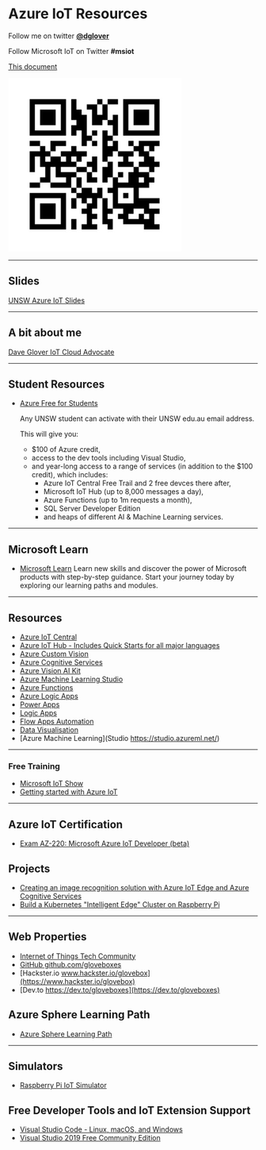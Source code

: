 # Azure IoT Resources

Follow me on twitter **[@dglover](https://twitter.com/dglover)**

Follow Microsoft IoT on Twitter **#msiot**

[This document](https://gloveboxes.github.io/UNSW-IoT-Resources)

![](qr-code.jpg)

---

## Slides

[UNSW Azure IoT Slides](https://1drv.ms/p/s!AoksQQquzfG6hbdMfSL-dNK2UcPdNQ?e=hOhoSU)

---

## A bit about me

[Dave Glover IoT Cloud Advocate](https://developer.microsoft.com/en-us/advocates/dave-glover?WT.mc_id=github-blog-dglover)

---

## Student Resources

* [Azure Free for Students](https://azure.microsoft.com/en-us/free/students?WT.mc_id=github-blog-dglover)

    Any UNSW student can activate with their UNSW edu.au email address.
    
    This will give you:
    * $100 of Azure credit,
    * access to the dev tools including Visual Studio,
    * and year-long access to a range of services (in addition to the $100 credit), which includes:
        * Azure IoT Central Free Trail and 2 free devces there after,
        * Microsoft IoT Hub (up to 8,000 messages a day), 
        * Azure Functions (up to 1m requests a month), 
        * SQL Server Developer Edition 
        * and heaps of different AI & Machine Learning services.

---

## Microsoft Learn

* [Microsoft Learn](https://docs.microsoft.com/en-us/learn/browse/?roles=developer&WT.mc_id=github-blog-dglover)
    Learn new skills and discover the power of Microsoft products with step-by-step guidance. Start your journey today by exploring our learning paths and modules.

---

## Resources

* [Azure IoT Central](https://azure.microsoft.com/en-au/services/iot-central/?WT.mc_id=github-blog-dglover)
* [Azure IoT Hub - Includes Quick Starts for all major languages](https://azure.microsoft.com/en-au/services/iot-hub/?WT.mc_id=github-blog-dglover)
* [Azure Custom Vision](https://azure.microsoft.com/en-us/services/cognitive-services/custom-vision-service/?WT.mc_id=github-blog-dglover)
* [Azure Cognitive Services](https://azure.microsoft.com/en-au/services/cognitive-services/?WT.mc_id=github-blog-dglover)
* [Azure Vision AI Kit](https://azure.github.io/Vision-AI-DevKit-Pages/)
* [Azure Machine Learning Studio](https://docs.microsoft.com/en-us/azure/iot-hub/iot-hub-weather-forecast-machine-learning?WT.mc_id=github-blog-dglover)
* [Azure Functions](https://docs.microsoft.com/en-us/azure/azure-functions/?WT.mc_id=github-blog-dglover)
* [Azure Logic Apps](https://docs.microsoft.com/en-us/azure/logic-apps/logic-apps-overview?WT.mc_id=github-blog-dglover)
* [Power Apps](https://powerapps.microsoft.com/en-us/)
* [Logic Apps](https://azure.microsoft.com/en-us/services/logic-apps/)
* [Flow Apps Automation](https://flow.microsoft.com/en-us/)
* [Data Visualisation](https://powerbi.microsoft.com/)
* [Azure Machine Learning](Studio https://studio.azureml.net/)

---

### Free Training

* [Microsoft IoT Show](https://channel9.msdn.com/Shows/Internet-of-Things-Show?WT.mc_id=github-blog-dglover)
* [Getting started with Azure IoT](https://www.udemy.com/course/getting-started-with-azure-iot/)

---

## Azure IoT Certification

* [Exam AZ-220: Microsoft Azure IoT Developer (beta)](https://docs.microsoft.com/en-us/learn/certifications/exams/az-220?WT.mc_id=github-blog-dglover)

## Projects

* [Creating an image recognition solution with Azure IoT Edge and Azure Cognitive Services](https://dev.to/azure/creating-an-image-recognition-solution-with-azure-iot-edge-and-azure-cognitive-services-4n5i)
* [Build a Kubernetes "Intelligent Edge" Cluster on Raspberry Pi](https://dev.to/azure/part-1-build-a-kubernetes-intelligent-edge-cluster-on-raspberry-pi-5h3k)

---

## Web Properties

* [Internet of Things Tech Community](https://techcommunity.microsoft.com/t5/internet-of-things/bg-p/IoTBlog?WT.mc_id=github-blog-dglover)
* [GitHub github.com/gloveboxes](https://github.com/gloveboxes?tab=repositories)
* [Hackster.io www.hackster.io/glovebox](https://www.hackster.io/glovebox)
* [Dev.to https://dev.to/gloveboxes](https://dev.to/gloveboxes)

## Azure Sphere Learning Path

* [Azure Sphere Learning Path]()

---

## Simulators

* [Raspberry Pi IoT Simulator](https://docs.microsoft.com/en-us/azure/iot-hub/iot-hub-raspberry-pi-web-simulator-get-started?WT.mc_id=github-blog-dglover)

## Free Developer Tools and IoT Extension Support

* [Visual Studio Code - Linux, macOS, and Windows ](https://code.visualstudio.com/?WT.mc_id=github-blog-dglover)
* [Visual Studio 2019 Free Community Edition](https://visualstudio.microsoft.com/vs/community/?WT.mc_id=github-blog-dglover)